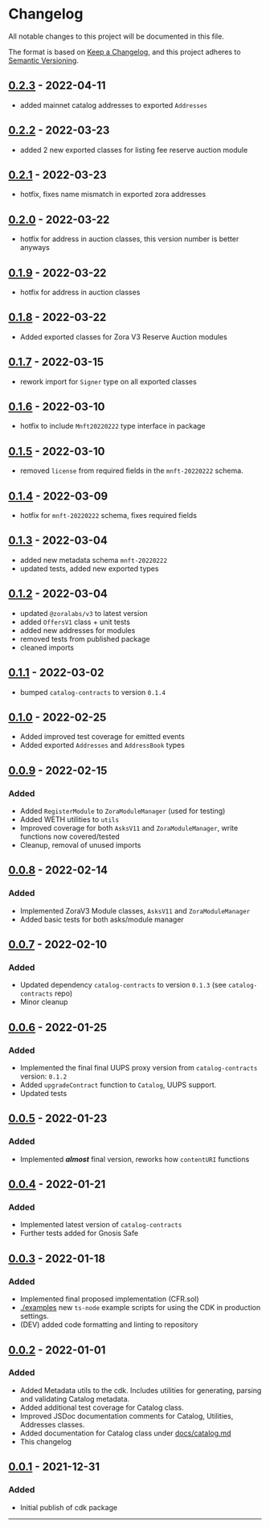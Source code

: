 # Changelog

All notable changes to this project will be documented in this file.

The format is based on [Keep a Changelog](https://keepachangelog.com/en/1.0.0/),
and this project adheres to [Semantic Versioning](https://semver.org/spec/v2.0.0.html).

## [0.2.3] - 2022-04-11

- added mainnet catalog addresses to exported `Addresses`

## [0.2.2] - 2022-03-23

- added 2 new exported classes for listing fee reserve auction module

## [0.2.1] - 2022-03-23

- hotfix, fixes name mismatch in exported zora addresses

## [0.2.0] - 2022-03-22

- hotfix for address in auction classes, this version number is better anyways

## [0.1.9] - 2022-03-22

- hotfix for address in auction classes

## [0.1.8] - 2022-03-22

- Added exported classes for Zora V3 Reserve Auction modules

## [0.1.7] - 2022-03-15

- rework import for `Signer` type on all exported classes

## [0.1.6] - 2022-03-10

- hotfix to include `Mnft20220222` type interface in package

## [0.1.5] - 2022-03-10

- removed `license` from required fields in the `mnft-20220222` schema.

## [0.1.4] - 2022-03-09

- hotfix for `mnft-20220222` schema, fixes required fields

## [0.1.3] - 2022-03-04

- added new metadata schema `mnft-20220222`
- updated tests, added new exported types

## [0.1.2] - 2022-03-04

- updated `@zoralabs/v3` to latest version
- added `OffersV1` class + unit tests
- added new addresses for modules
- removed tests from published package
- cleaned imports

## [0.1.1] - 2022-03-02

- bumped `catalog-contracts` to version `0.1.4`

## [0.1.0] - 2022-02-25

- Added improved test coverage for emitted events
- Added exported `Addresses` and `AddressBook` types

## [0.0.9] - 2022-02-15

### Added

- Added `RegisterModule` to `ZoraModuleManager` (used for testing)
- Added WETH utilities to `utils`
- Improved coverage for both `AsksV11` and `ZoraModuleManager`, write functions now covered/tested
- Cleanup, removal of unused imports

## [0.0.8] - 2022-02-14

### Added

- Implemented ZoraV3 Module classes, `AsksV11` and `ZoraModuleManager`
- Added basic tests for both asks/module manager

## [0.0.7] - 2022-02-10

### Added

- Updated dependency `catalog-contracts` to version `0.1.3` (see `catalog-contracts` repo)
- Minor cleanup

## [0.0.6] - 2022-01-25

### Added

- Implemented the final final UUPS proxy version from `catalog-contracts` version: `0.1.2`
- Added `upgradeContract` function to `Catalog`, UUPS support.
- Updated tests

## [0.0.5] - 2022-01-23

### Added

- Implemented **_almost_** final version, reworks how `contentURI` functions

## [0.0.4] - 2022-01-21

### Added

- Implemented latest version of `catalog-contracts`
- Further tests added for Gnosis Safe

## [0.0.3] - 2022-01-18

### Added

- Implemented final proposed implementation (CFR.sol)
- [./examples](./examples) new `ts-node` example scripts for using the CDK in production settings.
- (DEV) added code formatting and linting to repository

## [0.0.2] - 2022-01-01

### Added

- Added Metadata utils to the cdk. Includes utilities for generating, parsing and validating Catalog metadata.
- Added additional test coverage for Catalog class.
- Improved JSDoc documentation comments for Catalog, Utilities, Addresses classes.
- Added documentation for Catalog class under [docs/catalog.md](docs/catalog.md)
- This changelog

## [0.0.1] - 2021-12-31

### Added

- Initial publish of cdk package

---

[0.2.3]: https://github.com/catalogworks/cdk/packages/1173720?version=0.2.3
[0.2.2]: https://github.com/catalogworks/cdk/packages/1173720?version=0.2.2
[0.2.1]: https://github.com/catalogworks/cdk/packages/1173720?version=0.2.1
[0.2.0]: https://github.com/catalogworks/cdk/packages/1173720?version=0.2.0
[0.1.9]: https://github.com/catalogworks/cdk/packages/1173720?version=0.1.9
[0.1.8]: https://github.com/catalogworks/cdk/packages/1173720?version=0.1.8
[0.1.7]: https://github.com/catalogworks/cdk/packages/1173720?version=0.1.7
[0.1.6]: https://github.com/catalogworks/cdk/packages/1173720?version=0.1.6
[0.1.5]: https://github.com/catalogworks/cdk/packages/1173720?version=0.1.5
[0.1.4]: https://github.com/catalogworks/cdk/packages/1173720?version=0.1.4
[0.1.3]: https://github.com/catalogworks/cdk/packages/1173720?version=0.1.3
[0.1.2]: https://github.com/catalogworks/cdk/packages/1173720?version=0.1.2
[0.1.1]: https://github.com/catalogworks/cdk/packages/1173720?version=0.1.1
[0.1.0]: https://github.com/catalogworks/cdk/packages/1173720?version=0.1.0
[0.0.9]: https://github.com/catalogworks/cdk/packages/1173720?version=0.0.9
[0.0.8]: https://github.com/catalogworks/cdk/packages/1173720?version=0.0.8
[0.0.7]: https://github.com/catalogworks/cdk/packages/1173720?version=0.0.7
[0.0.6]: https://github.com/catalogworks/cdk/packages/1173720?version=0.0.6
[0.0.5]: https://github.com/catalogworks/cdk/packages/1173720?version=0.0.5
[0.0.4]: https://github.com/catalogworks/cdk/packages/1173720?version=0.0.4
[0.0.3]: https://github.com/catalogworks/cdk/packages/1173720?version=0.0.3
[0.0.2]: https://github.com/catalogworks/cdk/packages/1173720?version=0.0.2
[0.0.1]: https://github.com/catalogworks/cdk/packages/1173720?version=0.0.1
